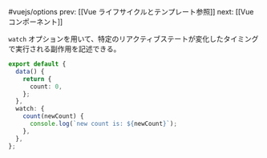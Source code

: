 #vuejs/options
prev: [[Vue ライフサイクルとテンプレート参照]]
next: [[Vue コンポーネント]]

`watch` オプションを用いて、特定のリアクティブステートが変化したタイミングで実行される副作用を記述できる。
```typescript
export default {
  data() {
    return {
      count: 0,
    };
  },
  watch: {
    count(newCount) {
      console.log(`new count is: ${newCount}`);
    },
  },
};
```
